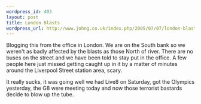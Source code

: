 ```yaml
--- 
wordpress_id: 403
layout: post
title: London Blasts
wordpress_url: http://www.johng.co.uk/index.php/2005/07/07/london-blasts/
---
```

Blogging this from the office in London. We are on the South bank so we weren't as badly affected by the blasts as those North of river. There are no buses on the street and we have been told to stay put in the office. A few people here just missed getting caught up in it by a matter of minutes around the Liverpool Street station area, scary.

It really sucks, it was going well we had Live8 on Saturday, got the Olympics yesterday, the G8 were meeting today and now those terrorist bastards decide to blow up the tube.
